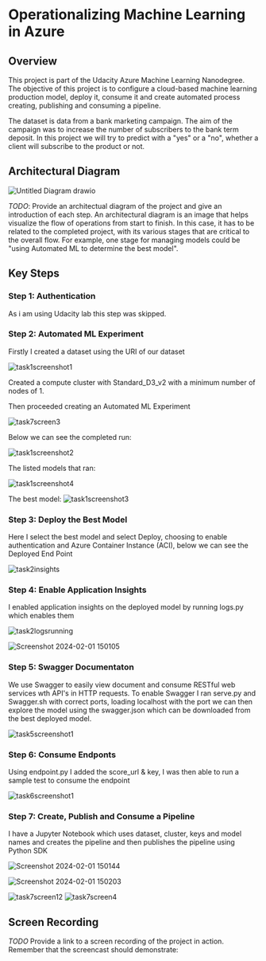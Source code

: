 # Operationalizing Machine Learning in Azure

## Overview
This project is part of the Udacity Azure Machine Learning Nanodegree. The objective of this project is to configure a cloud-based machine learning production model, deploy it, consume it and create automated process creating, publishing and consuming a pipeline.

The dataset is data from a bank marketing campaign. The aim of the campaign was to increase the number of subscribers to the bank term deposit. In this project we will try to predict with a "yes" or a "no", whether a client will subscribe to the product or not.

## Architectural Diagram
![Untitled Diagram drawio](https://github.com/samfrost23/nd00333_AZMLND_C2/assets/99268262/1e4c0167-64c4-4fa7-89a3-6a5a7e5a50d9)


*TODO*: Provide an architectual diagram of the project and give an introduction of each step. An architectural diagram is an image that helps visualize the flow of operations from start to finish. In this case, it has to be related to the completed project, with its various stages that are critical to the overall flow. For example, one stage for managing models could be "using Automated ML to determine the best model". 

## Key Steps
### Step 1: Authentication

As i am using Udacity lab this step was skipped.

### Step 2: Automated ML Experiment

Firstly I created a dataset using the URI of our dataset

![task1screenshot1](https://github.com/samfrost23/nd00333_AZMLND_C2/assets/99268262/27c84f2f-46f2-4f9a-bb4e-7c2ffd7981de)

Created a compute cluster with Standard_D3_v2 with a minimum number of nodes of 1.

Then proceeded creating an Automated ML Experiment

![task7screen3](https://github.com/samfrost23/nd00333_AZMLND_C2/assets/99268262/c66ea682-8277-424c-8bfe-1c17be119ff0)

Below we can see the completed run:

![task1screenshot2](https://github.com/samfrost23/nd00333_AZMLND_C2/assets/99268262/08762253-30f1-4313-a8f6-fca6b3fc7eb6)

The listed models that ran:

![task1screenshot4](https://github.com/samfrost23/nd00333_AZMLND_C2/assets/99268262/ce796a90-c123-48bc-a533-4cee14a329a0)


The best model:
![task1screenshot3](https://github.com/samfrost23/nd00333_AZMLND_C2/assets/99268262/de0ba2b8-4094-4f1b-b9df-033da784e242)

### Step 3: Deploy the Best Model

Here I select the best model and select Deploy, choosing to enable authentication and Azure Container Instance (ACI), below we can see the Deployed End Point

![task2insights](https://github.com/samfrost23/nd00333_AZMLND_C2/assets/99268262/9d07a50c-e979-4560-a325-739074d25377)

### Step 4: Enable Application Insights

I enabled application insights on the deployed model by running logs.py which enables them

![task2logsrunning](https://github.com/samfrost23/nd00333_AZMLND_C2/assets/99268262/63af217d-e72f-4007-b6d0-666ff179b983)

![Screenshot 2024-02-01 150105](https://github.com/samfrost23/nd00333_AZMLND_C2/assets/99268262/5b7d99d2-d260-48e8-92f1-d66bf2c90c9d)

### Step 5: Swagger Documentaton

We use Swagger to easily view document and consume RESTful web services wth API's in HTTP requests. To enable Swagger I ran serve.py and Swagger.sh with correct ports, loading localhost with the port we can then explore the model using the swagger.json which can be downloaded from the best deployed model.

![task5screenshot1](https://github.com/samfrost23/nd00333_AZMLND_C2/assets/99268262/b7c4a686-c1ff-4c04-8e98-3d1436e48e70)

### Step 6: Consume Endponts
Using endpoint.py I added the score_url & key, I was then able to run a sample test to consume the endpoint

![task6screenshot1](https://github.com/samfrost23/nd00333_AZMLND_C2/assets/99268262/ae48cbd1-6746-487d-bc0b-895d74be5128)

### Step 7: Create, Publish and Consume a Pipeline
I have a Jupyter Notebook which uses dataset, cluster, keys and model names and creates the pipeline and then publishes the pipeline using Python SDK

![Screenshot 2024-02-01 150144](https://github.com/samfrost23/nd00333_AZMLND_C2/assets/99268262/799a7eb8-3556-4c78-a9bb-d83670be002c)

![Screenshot 2024-02-01 150203](https://github.com/samfrost23/nd00333_AZMLND_C2/assets/99268262/77c1cc0e-2972-4a27-9e2a-0d13045323b7)

![task7screen12](https://github.com/samfrost23/nd00333_AZMLND_C2/assets/99268262/08982785-244d-4469-8ced-c0725124d7e5)
![task7screen4](https://github.com/samfrost23/nd00333_AZMLND_C2/assets/99268262/d06ef497-ef36-48e6-82e8-115010fce065)

## Screen Recording
*TODO* Provide a link to a screen recording of the project in action. Remember that the screencast should demonstrate:
